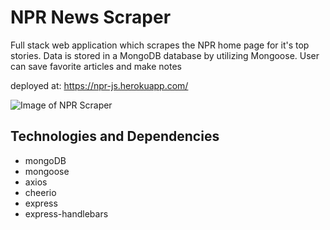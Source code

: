 # NPR News Scraper

Full stack web application which scrapes the NPR home page for it's top stories. Data is stored in a MongoDB database by utilizing Mongoose. User can save favorite articles and make notes

deployed at: https://npr-js.herokuapp.com/

![Image of NPR Scraper](./public/assets/images/index.png)

## Technologies and Dependencies

- mongoDB
- mongoose
- axios
- cheerio
- express
- express-handlebars
